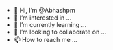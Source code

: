 - 👋 Hi, I’m @Abhashpm
- 👀 I’m interested in ...
- 🌱 I’m currently learning ...
- 💞️ I’m looking to collaborate on ...
- 📫 How to reach me ...

<!---
Abhashpm/Abhashpm is a ✨ special ✨ repository because its `README.md` (this file) appears on your GitHub profile.
You can click the Preview link to take a look at your changes.
--->
